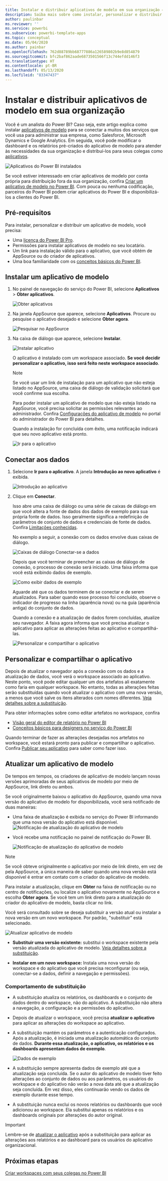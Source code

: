 ```yaml
---
title: Instalar e distribuir aplicativos de modelo em sua organização – Power BI
description: Saiba mais sobre como instalar, personalizar e distribuir aplicativos de modelo em sua organização no Power BI.
author: paulinbar
ms.reviewer: ''
ms.service: powerbi
ms.subservice: powerbi-template-apps
ms.topic: conceptual
ms.date: 05/04/2020
ms.author: painbar
ms.openlocfilehash: 762d88789bb68777886a126589802b9e8d854879
ms.sourcegitcommit: bfc2baf862aade6873501566f13c744efdd146f3
ms.translationtype: HT
ms.contentlocale: pt-BR
ms.lasthandoff: 05/13/2020
ms.locfileid: "83347437"
---
```

# <a name="install-and-distribute-template-apps-in-your-organization"></a>Instalar e distribuir aplicativos de modelo em sua organização

Você é um analista do Power BI? Caso seja, este artigo explica como instalar [aplicativos de modelo](service-template-apps-overview.md) para se conectar a muitos dos serviços que você usa para administrar sua empresa, como Salesforce, Microsoft Dynamics e Google Analytics. Em seguida, você pode modificar o dashboard e os relatórios pré-criados do aplicativo de modelo para atender às necessidades da sua organização e distribuí-los para seus colegas como [aplicativos](../consumer/end-user-apps.md). 

![Aplicativos do Power BI instalados](media/service-template-apps-install-distribute/power-bi-get-apps.png)

Se você estiver interessado em criar aplicativos de modelo por conta própria para distribuição fora da sua organização, confira [Criar um aplicativo de modelo no Power BI](service-template-apps-create.md). Com pouca ou nenhuma codificação, parceiros do Power BI podem criar aplicativos do Power BI e disponibilizá-los a clientes do Power BI. 

## <a name="prerequisites"></a>Pré-requisitos  

Para instalar, personalizar e distribuir um aplicativo de modelo, você precisa: 

* Uma [licença do Power BI Pro](../fundamentals/service-self-service-signup-for-power-bi.md).
* Permissões para instalar aplicativos de modelo no seu locatário.
* Um link para instalação válido para o aplicativo, que você obtém de AppSource ou do criador de aplicativos.
* Uma boa familiaridade com os [conceitos básicos do Power BI](../fundamentals/service-basic-concepts.md).

## <a name="install-a-template-app"></a>Instalar um aplicativo de modelo

1. No painel de navegação do serviço do Power BI, selecione **Aplicativos** > **Obter aplicativos**.

    ![Obter aplicativos](media/service-template-apps-install-distribute/power-bi-get-apps-arrow.png)

1. Na janela AppSource que aparece, selecione **Aplicativos**. Procure ou pesquise o aplicativo desejado e selecione **Obter agora**.

    ![Pesquisar no AppSource](media/service-template-apps-install-distribute/power-bi-appsource.png)

1. Na caixa de diálogo que aparece, selecione **Instalar**.

    ![Instalar aplicativo](media/service-template-apps-install-distribute/power-install-dialog.png)
    
    O aplicativo é instalado com um workspace associado. **Se você decidir personalizar o aplicativo, isso será feito neste workspace associado**.

    > [!NOTE]
    > Se você usar um link de instalação para um aplicativo que não esteja listado no AppSource, uma caixa de diálogo de validação solicitará que você confirme sua escolha.
    >
    >Para poder instalar um aplicativo de modelo que não esteja listado na AppSource, você precisa solicitar as permissões relevantes ao administrador. Confira [Configurações do aplicativo de modelo](../admin/service-admin-portal.md#template-apps-settings) no portal do administrador do Power BI para detalhes.

    Quando a instalação for concluída com êxito, uma notificação indicará que seu novo aplicativo está pronto.

    ![Ir para o aplicativo](media/service-template-apps-install-distribute/power-bi-go-to-app.png)

## <a name="connect-to-data"></a>Conectar aos dados

1. Selecione **Ir para o aplicativo**. A janela **Introdução ao novo aplicativo** é exibida.

   ![Introdução ao aplicativo](media/service-template-apps-install-distribute/power-bi-template-app-get-started.png)

1. Clique em **Conectar**.
    
    Isso abre uma caixa de diálogo ou uma série de caixas de diálogo em que você altera a fonte de dados dos dados de exemplo para sua própria fonte de dados. Isso geralmente significa a redefinição de parâmetros de conjunto de dados e credenciais de fonte de dados. Confira [Limitações conhecidas](service-template-apps-overview.md#known-limitations).
    
    No exemplo a seguir, a conexão com os dados envolve duas caixas de diálogo.

   ![Caixas de diálogo Conectar-se a dados](media/service-template-apps-install-distribute/power-bi-template-app-connect-to-data-dialogs.png)

    Depois que você terminar de preencher as caixas de diálogo de conexão, o processo de conexão será iniciado. Uma faixa informa que você está exibindo dados de exemplo.

    ![Como exibir dados de exemplo](media/service-template-apps-install-distribute/power-bi-template-app-viewing-sample-data.png)

    Aguarde até que os dados terminem de se conectar e de serem atualizados. Para saber quando esse processo foi concluído, observe o indicador de progresso na linha (aparência nova) ou na guia (aparência antiga) do conjunto de dados.

   Quando a conexão e a atualização de dados forem concluídas, atualize seu navegador. A faixa agora informa que você precisa atualizar o aplicativo para aplicar as alterações feitas ao aplicativo e compartilhá-las.

    ![Personalizar e compartilhar o aplicativo](media/service-template-apps-install-distribute/power-bi-template-app-customize-share.png)

## <a name="customize-and-share-the-app"></a>Personalizar e compartilhar o aplicativo

Depois de atualizar o navegador após a conexão com os dados e a atualização de dados, você verá o workspace associado ao aplicativo. Neste ponto, você pode editar qualquer um dos artefatos ali exatamente como faria em qualquer workspace. No entanto, todas as alterações feitas serão substituídas quando você atualizar o aplicativo com uma nova versão, a menos que você salve os itens alterados com nomes diferentes. [Veja detalhes sobre a substituição](#overwrite-behavior).

Para obter informações sobre como editar artefatos no workspace, confira
* [Visão geral do editor de relatório no Power BI](../create-reports/service-the-report-editor-take-a-tour.md)
* [Conceitos básicos para designers no serviço do Power BI](../fundamentals/service-basic-concepts.md)

Quando terminar de fazer as alterações desejadas nos artefatos no workspace, você estará pronto para publicar e compartilhar o aplicativo. Confira [Publicar seu aplicativo](../collaborate-share/service-create-distribute-apps.md#publish-your-app) para saber como fazer isso.

## <a name="update-a-template-app"></a>Atualizar um aplicativo de modelo

De tempos em tempos, os criadores de aplicativo de modelo lançam novas versões aprimoradas de seus aplicativos de modelo por meio de AppSource, link direto ou ambos.

Se você originalmente baixou o aplicativo do AppSource, quando uma nova versão do aplicativo de modelo for disponibilizada, você será notificado de duas maneiras:
* Uma faixa de atualização é exibida no serviço do Power BI informando que uma nova versão do aplicativo está disponível.
  ![Notificação de atualização do aplicativo de modelo](media/service-template-apps-install-distribute/power-bi-new-app-version-notification-banner.png)
* Você recebe uma notificação no painel de notificação do Power BI.


  ![Notificação de atualização do aplicativo de modelo](media/service-template-apps-install-distribute/power-bi-new-app-version-notification-pane.png)

>[!NOTE]
>Se você obteve originalmente o aplicativo por meio de link direto, em vez de pela AppSource, a única maneira de saber quando uma nova versão está disponível é entrar em contato com o criador do aplicativo de modelo.

  Para instalar a atualização, clique em **Obter** na faixa de notificação ou no centro de notificações, ou localize o aplicativo novamente no AppSource e escolha **Obter agora**. Se você tem um link direto para a atualização do criador do aplicativo de modelo, basta clicar no link.
  
  Você será consultado sobre se deseja substituir a versão atual ou instalar a nova versão em um novo workspace. Por padrão, "substituir" está selecionado.

  ![Atualizar aplicativo de modelo](media/service-template-apps-install-distribute/power-bi-update-app-overwrite.png)

- **Substituir uma versão existente:** substitui o workspace existente pela versão atualizada do aplicativo de modelo. [Veja detalhes sobre a substituição](#overwrite-behavior).

- **Instalar em um novo workspace:** Instala uma nova versão do workspace e do aplicativo que você precisa reconfigurar (ou seja, conectar-se a dados, definir a navegação e permissões).

### <a name="overwrite-behavior"></a>Comportamento de substituição

* A substituição atualiza os relatórios, os dashboards e o conjunto de dados dentro do workspace, não do aplicativo. A substituição não altera a navegação, a configuração e a permissões do aplicativo.
* Depois de atualizar o workspace, você precisa **atualizar o aplicativo** para aplicar as alterações do workspace ao aplicativo.
* A substituição mantém os parâmetros e a autenticação configurados. Após a atualização, é iniciada uma atualização automática do conjunto de dados. **Durante essa atualização, o aplicativo, os relatórios e os dashboards apresentam dados de exemplo**.

  ![Dados de exemplo](media/service-template-apps-install-distribute/power-bi-sample-data.png)

* A substituição sempre apresenta dados de exemplo até que a atualização seja concluída. Se o autor do aplicativo de modelo tiver feito alterações ao conjunto de dados ou aos parâmetros, os usuários do workspace e do aplicativo não verão a nova data até que a atualização seja concluída. Em vez disso, eles continuarão vendo os dados de exemplo durante esse tempo.
* A substituição nunca exclui os novos relatórios ou dashboards que você adicionou ao workspace. Ela substitui apenas os relatórios e os dashboards originais por alterações do autor original.

>[!IMPORTANT]
>Lembre-se de [atualizar o aplicativo](#customize-and-share-the-app) após a substituição para aplicar as alterações aos relatórios e ao dashboard para os usuários do aplicativo organizacional.

## <a name="next-steps"></a>Próximas etapas

[Criar workspaces com seus colegas no Power BI](../collaborate-share/service-create-workspaces.md)
